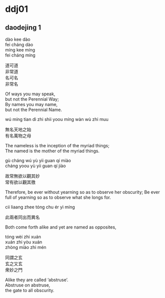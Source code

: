 # ddj01

## daodejing 1

dào kee dào  
fei cháng dào  
míng kee míng  
fei cháng míng

道可道  
非常道  
名可名  
非常名

Of ways you may speak,  
but not the Perennial Way;  
By names you may name,  
but not the Perennial Name.

wú míng tian dì zhi shii
yoou míng wàn wù zhi muu

無名天地之始  
有名萬物之母

The nameless is the inception of the myriad things;  
The named is the mother of the myriad things.

gù cháng wú yù yii guan qí miào  
cháng yoou yù yii guan qí jiào

故常無欲以觀其妙  
常有欲以觀其徼

Therefore, be ever without yearning so as to observe her obscurity;
Be ever full of yearning so as to observe what she longs for.

cii liaang zhee tóng chu ér yì míng

此兩者同出而異名

Both come forth alike and yet are named as opposites,

tóng wèi zhi xuán  
xuán zhi yòu xuán  
zhòng miào zhi mén

同謂之玄  
玄之又玄  
衆妙之門

Alike they are called ‘abstruse’.  
Abstruse on abstruse,  
the gate to all obscurity.
